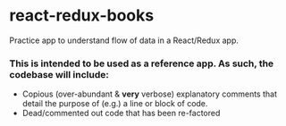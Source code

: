 # react-redux-books

Practice app to understand flow of data in a React/Redux app.

### This is intended to be used as a reference app. As such, the codebase will include:

* Copious (over-abundant & **very** verbose) explanatory comments that detail the purpose of (e.g.) a line or block of code.
* Dead/commented out code that has been re-factored
